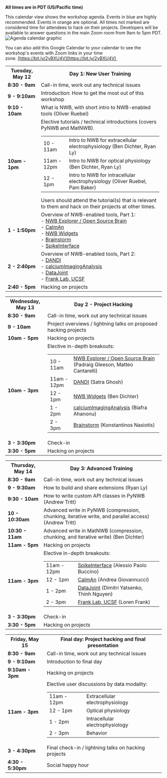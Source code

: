 **All times are in PDT (US/Pacific time)**

This calendar view shows the workshop agenda. Events in blue are highly recommended. Events in orange are optional. All times not marked are considered time for attendees to hack on their projects. Developers will be available to answer questions in the main Zoom room from 9am to 5pm PDT. 
<img alt="Agenda calendar graphic" src="agenda/NWB User Days Workshop Agenda 2.png">

You can also add this Google Calendar to your calendar to see the workshop's events with Zoom links in your time zone. [https://bit.ly/2yBXU4V](https://bit.ly/2yBXU4V)   

<table width="400">
  <tr>
    <th><b>Tuesday, May 12</b></th>
    <th><b>Day 1: New User Training</b></th>
  </tr>
  <tr>
    <td><b>8:30 - 9am</b></td>
    <td>Call-in time, work out any technical issues</td>
  </tr>
  <tr>
    <td><span style="font-weight:bold"><b>9 - 9:10am</b></span></td>
    <td>Introduction: How to get the most out of this workshop</td>
  </tr>
  <tr>
    <td><span style="font-weight:bold"><b>9:10 - 10am</b></span></td>
    <td>What is NWB, with short intro to NWB-enabled tools (Oliver Ruebel)</td>
  </tr>
  <tr>
    <td><b>10am - 1pm</b></td>
    <td>Elective tutorials / technical introductions (covers PyNWB and MatNWB). <br/>
      <table>
        <tr>
          <td>10 - 11am</td>
          <td>Intro to NWB for extracellular electrophysiology (Ben Dichter, Ryan Ly)</td>
        </tr>
        <tr>
          <td>11am - 12pm</td>
          <td>Intro to NWB for optical physiology (Ben Dichter, Ryan Ly)</td>
        </tr>
        <tr>
          <td>12 - 1pm</td>
          <td>Intro to NWB for intracellular electrophysiology (Oliver Ruebel, Pam Baker)</td>
        </tr>
      </table>
      Users should attend the tutorial(s) that is relevant to them and hack on their projects at other times.
    </td>
  <tr>
    <td><span style="font-weight:bold"><b>1 - 1:50pm</b></span></td>
    <td>
      Overview of NWB-enabled tools, Part 1:
      <br>  - <a href="http://nwbexplorer.opensourcebrain.org/">NWB Explorer / Open Source Brain</a>
      <br>  - <a href="https://github.com/flatironinstitute/CaImAn">CaImAn</a>
      <br>  - <a href="https://github.com/NeurodataWithoutBorders/nwb-jupyter-widgets">NWB Widgets</a>
      <br>  - <a href="https://neuroimage.usc.edu/brainstorm/Introduction">Brainstorm</a>
      <br>  - <a href="https://spikeinterface.readthedocs.io/">SpikeInterface</a>
    </td>
  </tr>
  <tr>
    <td><span style="font-weight:bold"><b>2 - 2:40pm</b></span></td>
    <td>
      Overview of NWB-enabled tools, Part 2:
      <br>  - <a href="https://dandiarchive.org">DANDI</a>
      <br>  - <a href="https://github.com/bahanonu/calciumImagingAnalysis">calciumImagingAnalysis</a>
      <br>  - <a href="https://datajoint.io/">DataJoint</a>
      <br>  - <a href="https://www.cin.ucsf.edu/HTML/Loren_Frank.html">Frank Lab, UCSF</a>
    </td>
  </tr>
  <tr>
    <td><span style="font-weight:bold"><b>2:40 - 5pm</b></span></td>
    <td>Hacking on projects</td>
  </tr>
</table>

<table width="400">
  <tr>
    <th><b>Wednesday, May 13</b></th>
    <th><b>Day 2 - Project Hacking</b></th>
  </tr>
  <tr>
    <td><b>8:30 - 9am</b><br></td>
    <td>Call-in time, work out any technical issues</td>
  </tr>
  <tr>
    <td><span style="font-weight:bold"><b>9 - 10am</b></span></td>
    <td>Project overviews / lightning talks on proposed hacking projects</td>
  </tr>
  <tr>
    <td><span style="font-weight:bold"><b>10am - 5pm</b></span></td>
    <td>Hacking on projects</td>
  </tr>
  <tr>
    <td><b>10am - 3pm</b></td>
    <td>
      Elective in-depth breakouts:
      <table>
        <tr>
          <td>10 - 11am</td>
          <td><a href="http://nwbexplorer.opensourcebrain.org/">NWB Explorer / Open Source Brain</a> (Padraig Gleeson, Matteo Cantarelli)</td>
        </tr>
        <tr>
          <td>11am - 12pm</td>
          <td><a href="https://dandiarchive.org">DANDI</a> (Satra Ghosh)</td>
        </tr>
        <tr>
          <td>12 - 1pm</td>
          <td><a href="https://github.com/NeurodataWithoutBorders/nwb-jupyter-widgets">NWB Widgets</a> (Ben Dichter)</td>
        </tr>
        <tr>
          <td>1 - 2pm</td>
          <td><a href="https://github.com/bahanonu/calciumImagingAnalysis">calciumImagingAnalysis</a> (Biafra Ahanonu)</td>
        </tr>
        <tr>
          <td>2 - 3pm</td>
          <td><a href="https://neuroimage.usc.edu/brainstorm/Introduction">Brainstorm</a> (Konstantinos Nasiotis)</td>
        </tr>
      </table>
   </td>
  </tr>
  <tr>
    <td><span style="font-weight:bold"><b>3 - 3:30pm</b></span></td>
    <td>Check-in</td>
  </tr>
  <tr>
    <td><span style="font-weight:bold"><b>3:30 - 5pm</b></span></td>
    <td>Hacking on projects</td>
  </tr>
</table>

<table width="400">
  <tr>
    <th><b>Thursday, May 14</b></th>
    <th><b>Day 3: Advanced Training</b></th>
  </tr>
  <tr>
    <td><b>8:30 - 9am</b><br></td>
    <td>Call-in time, work out any technical issues</td>
  </tr>
  <tr>
    <td><b>9 - 9:30am</b></td>
    <td>How to build and share extensions (Ryan Ly)</td>
  </tr>
  <tr>
    <td><b>9:30 - 10am</b></td>
    <td>How to write custom API classes in PyNWB (Andrew Tritt)</td>
  </tr>
  <tr>
    <td><b>10 - 10:30am</b></td>
    <td>Advanced write in PyNWB (compression, chunking, iterative write, and parallel access) (Andrew Tritt)</td>
  </tr>
  <tr>
    <td><b>10:30 - 11am</b></td>
    <td>Advanced write in MatNWB (compression, chunking, and iterative write) (Ben Dichter)</td>
  </tr>
  <tr>
    <td><span style="font-weight:bold"><b>11am - 5pm</b></span></td>
    <td>Hacking on projects</td>
  </tr>
  <tr>
    <td><b>11am - 3pm</b></td>
    <td>
      Elective in-depth breakouts:
      <table>
        <tr>
          <td>11am - 12pm</td>
          <td><a href="https://spikeinterface.readthedocs.io/">SpikeInterface</a> (Alessio Paolo Buccino)</td>
        </tr>
        <tr>
          <td>12 - 1pm</td>
          <td><a href="https://github.com/flatironinstitute/CaImAn">CaImAn</a> (Andrea Giovannucci)</td>
        </tr>
        <tr>
          <td>1 - 2pm</td>
          <td><a href="https://datajoint.io/">DataJoint</a> (Dimitri Yatsenko, Thinh Nguyen)</td>
        </tr>
        <tr>
          <td>2 - 3pm</td>
          <td><a href="https://www.cin.ucsf.edu/HTML/Loren_Frank.html">Frank Lab, UCSF</a> (Loren Frank)</td>
        </tr>
      </table>
    </td>
  </tr>
  <tr>
    <td><span style="font-weight:bold"><b>3 - 3:30pm</b></span></td>
    <td>Check-in</td>
  </tr>
  <tr>
    <td><span style="font-weight:bold"><b>3:30 - 5pm</b></span></td>
    <td>Hacking on projects</td>
  </tr>
</table>


<table width="400">
  <tr>
    <th><b>Friday, May 15</b></th>
    <th><b>Final day: Project hacking and final presentation</b></th>
  </tr>
  <tr>
    <td><b>8:30 - 9am</b><br></td>
    <td>Call-in time, work out any technical issues</td>
  </tr>
  <tr>
    <td><b>9 - 9:10am</b></td>
    <td>Introduction to final day</td>
  </tr>
  <tr>
    <td><span style="font-weight:bold"><b>9:10am - 3pm</b></span></td>
    <td>Hacking on projects</td>
  </tr>
  <tr>
    <td><span style="font-weight:bold"><b>11am - 3pm</b></span></td>
    <td>
      Elective user discussions by data modality:
      <table>
        <tr>
          <td>11am - 12pm</td>
          <td>Extracellular electrophysiology</td>
        </tr>
        <tr>
          <td>12 - 1pm</td>
          <td>Optical physiology</td>
        </tr>
        <tr>
          <td>1 - 2pm</td>
          <td>Intracellular electrophysiology</td>
        </tr>
        <tr>
          <td>2 - 3pm</td>
          <td>Behavior</td>
        </tr>
      </table>
    </td>
  </tr>
  <tr>
    <td><b>3 - 4:30pm</b></td>
    <td>Final check-in / lightning talks on hacking projects</td>
  </tr>
  <tr>
    <td><b>4:30 - 5:30pm</b></td>
    <td>Social happy hour</td>
  </tr>
</table>
